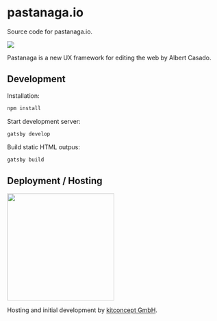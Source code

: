 # pastanaga.io

Source code for pastanaga.io.

<a href="https://pastanaga.io" width="250px"><img src="http://www.plone.de/nachrichten/pastanaga-sprint/@@images/0196ab3d-4ff2-4727-b8a4-99952b722292.jpeg" /></a>

Pastanaga is a new UX framework for editing the web by Albert Casado.

## Development

Installation:

```bash
npm install
```

Start development server:

```bash
gatsby develop
```

Build static HTML outpus:

```bash
gatsby build
```

## Deployment / Hosting

<a href="https://kitconcept.com"><img src="https://kitconcept.com/logo.svg" width="250px" /></a>

Hosting and initial development by [kitconcept GmbH](https://kitconcept.com).
